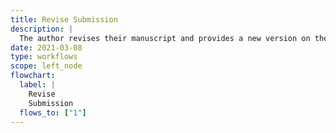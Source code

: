 ```yaml
---
title: Revise Submission
description: |
  The author revises their manuscript and provides a new version on the repository.
date: 2021-03-08
type: workflows
scope: left_node
flowchart:
  label: |
    Revise
    Submission
  flows_to: ["1"]
---
```


